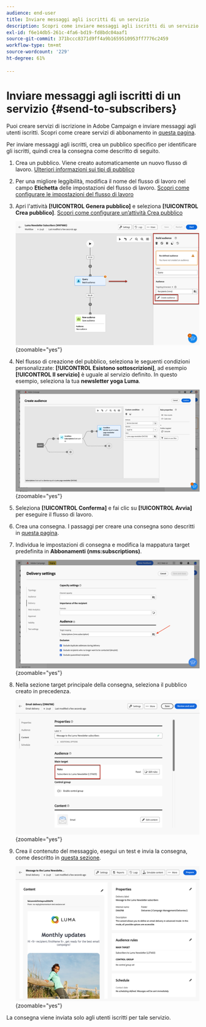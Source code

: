 ```yaml
---
audience: end-user
title: Inviare messaggi agli iscritti di un servizio
description: Scopri come inviare messaggi agli iscritti di un servizio
exl-id: f6e14db5-261c-4fa6-bd19-fd8bdc04aaf1
source-git-commit: 371bccc8371d9ff4a9b1659510953ff7776c2459
workflow-type: tm+mt
source-wordcount: '229'
ht-degree: 61%

---
```


# Inviare messaggi agli iscritti di un servizio {#send-to-subscribers}

Puoi creare servizi di iscrizione in Adobe Campaign e inviare messaggi agli utenti iscritti. Scopri come creare servizi di abbonamento in [questa pagina](../audience//manage-services.md#create-service).

Per inviare messaggi agli iscritti, crea un pubblico specifico per identificare gli iscritti, quindi crea la consegna come descritto di seguito.

1. Crea un pubblico. Viene creato automaticamente un nuovo flusso di lavoro. [Ulteriori informazioni sui tipi di pubblico](../audience/create-audience.md)

1. Per una migliore leggibilità, modifica il nome del flusso di lavoro nel campo **Etichetta** delle impostazioni del flusso di lavoro. [Scopri come configurare le impostazioni del flusso di lavoro](../workflows/workflow-settings.md)

1. Apri l&#39;attività **[!UICONTROL Genera pubblico]** e seleziona **[!UICONTROL Crea pubblico]**. [Scopri come configurare un’attività Crea pubblico](../workflows/activities/build-audience.md)

   ![](assets/service-create-audience.png){zoomable="yes"}

1. Nel flusso di creazione del pubblico, seleziona le seguenti condizioni personalizzate: **[!UICONTROL Esistono sottoscrizioni]**, ad esempio **[!UICONTROL Il servizio]** è uguale al servizio definito. In questo esempio, seleziona la tua **newsletter yoga Luma**.

   ![](assets/service-audience-subscribers.png){zoomable="yes"}

1. Seleziona **[!UICONTROL Conferma]** e fai clic su **[!UICONTROL Avvia]** per eseguire il flusso di lavoro.

1. Crea una consegna. I passaggi per creare una consegna sono descritti in [questa pagina](../msg/gs-messages.md#create-delivery).
1. Individua le impostazioni di consegna e modifica la mappatura target predefinita in **Abbonamenti (nms:subscriptions)**.

   ![](assets/service-delivery-change-mapping.png){zoomable="yes"}

1. Nella sezione target principale della consegna, seleziona il pubblico creato in precedenza.

   ![](assets/service-delivery-targeting-subscribers.png){zoomable="yes"}

1. Crea il contenuto del messaggio, esegui un test e invia la consegna, come descritto in [questa sezione](../preview-test/preview-test.md).

   ![](assets/service-delivery-ready.png){zoomable="yes"}

La consegna viene inviata solo agli utenti iscritti per tale servizio.
